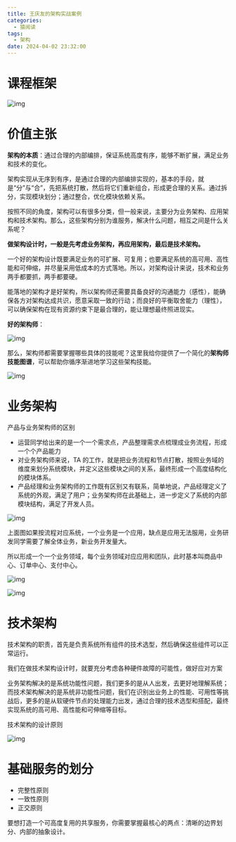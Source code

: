 ```yaml
---
title: 王庆友的架构实战案例
categories:
  - 猿阅读
tags:
  - 架构
date: 2024-04-02 23:32:00
---
```


# 课程框架

![img](https://spumetime-blog.oss-cn-shenzhen.aliyuncs.com/img/20250611024206356.png)

# 价值主张

**架构的本质**：通过合理的内部编排，保证系统高度有序，能够不断扩展，满足业务和技术的变化。

架构实现从无序到有序，是通过合理的内部编排实现的，基本的手段，就是“分”与“合”，先把系统打散，然后将它们重新组合，形成更合理的关系。通过拆分，实现模块划分；通过整合，优化模块依赖关系。

按照不同的角度，架构可以有很多分类，但一般来说，主要分为业务架构、应用架构和技术架构。那么，这些架构分别为谁服务，解决什么问题，相互之间是什么关系呢？

**做架构设计时，一般是先考虑业务架构，再应用架构，最后是技术架构。**

一个好的架构设计既要满足业务的可扩展、可复用；也要满足系统的高可用、高性能和可伸缩，并尽量采用低成本的方式落地。所以，对架构设计来说，技术和业务两手都要抓，两手都要硬。

能落地的架构才是好架构，所以架构师还需要具备良好的沟通能力（感性），能确保各方对架构达成共识，愿意采取一致的行动；而良好的平衡取舍能力（理性），可以确保架构在现有资源约束下是最合理的，能让理想最终照进现实。

**好的架构师**：

![img](https://spumetime-blog.oss-cn-shenzhen.aliyuncs.com/img/20250611024206420.jpeg)

那么，架构师都需要掌握哪些具体的技能呢？这里我给你提供了一个简化的**架构师技能图谱**，可以帮助你循序渐进地学习这些架构技能。

![img](https://spumetime-blog.oss-cn-shenzhen.aliyuncs.com/img/20250611024206736.png)

# 业务架构

产品与业务架构师的区别

- 运营同学给出来的是一个一个需求点，产品整理需求点梳理成业务流程，形成一个个产品能力
- 对业务架构师来说，TA 的工作，就是把业务流程和节点打散，按照业务域的维度来划分系统模块，并定义这些模块之间的关系，最终形成一个高度结构化的模块体系。
- 产品经理和业务架构师的工作既有区别又有联系，简单地说，产品经理定义了系统的外观，满足了用户；业务架构师在此基础上，进一步定义了系统的内部模块结构，满足了开发人员。

![img](https://spumetime-blog.oss-cn-shenzhen.aliyuncs.com/img/20250611024206841.png)

上面图如果按流程对应系统，一个业务是一个应用，缺点是应用无法服用，业务研发同学需要了解全体业务，新业务开发量大。

所以形成一个一个业务领域，每个业务领域对应应用和团队，此时基本叫商品中心、订单中心、支付中心。



![img](https://spumetime-blog.oss-cn-shenzhen.aliyuncs.com/img/20250611024206919.png)

![img](https://spumetime-blog.oss-cn-shenzhen.aliyuncs.com/img/20250611024207074.png)

# 技术架构

技术架构的职责，首先是负责系统所有组件的技术选型，然后确保这些组件可以正常运行。

我们在做技术架构设计时，就要充分考虑各种硬件故障的可能性，做好应对方案

业务架构解决的是系统功能性问题，我们更多的是从人出发，去更好地理解系统；而技术架构解决的是系统非功能性问题，我们在识别出业务上的性能、可用性等挑战后，更多的是从软硬件节点的处理能力出发，通过合理的技术选型和搭配，最终实现系统的高可用、高性能和可伸缩等目标。

技术架构的设计原则

![img](https://spumetime-blog.oss-cn-shenzhen.aliyuncs.com/img/20250611024207316.png)

# 基础服务的划分

- 完整性原则
- 一致性原则
- 正交原则



要想打造一个可高度复用的共享服务，你需要掌握最核心的两点：清晰的边界划分、内部的抽象设计。
